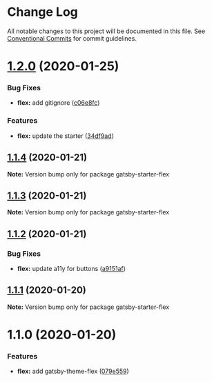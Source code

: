 # Change Log

All notable changes to this project will be documented in this file.
See [Conventional Commits](https://conventionalcommits.org) for commit guidelines.

# [1.2.0](https://github.com/arshad/gatsby-starter-flex/compare/gatsby-starter-flex@1.1.4...gatsby-starter-flex@1.2.0) (2020-01-25)


### Bug Fixes

* **flex:** add gitignore ([c06e8fc](https://github.com/arshad/gatsby-starter-flex/commit/c06e8fcd7ea8457fddd1301d70fa26357f57053b))


### Features

* **flex:** update the starter ([34df9ad](https://github.com/arshad/gatsby-starter-flex/commit/34df9add1574ff020276f53b631a83e7c2f814b9))





## [1.1.4](https://github.com/arshad/gatsby-starter-flex/compare/gatsby-starter-flex@1.1.3...gatsby-starter-flex@1.1.4) (2020-01-21)

**Note:** Version bump only for package gatsby-starter-flex





## [1.1.3](https://github.com/arshad/gatsby-starter-flex/compare/gatsby-starter-flex@1.1.2...gatsby-starter-flex@1.1.3) (2020-01-21)

**Note:** Version bump only for package gatsby-starter-flex





## [1.1.2](https://github.com/arshad/gatsby-starter-flex/compare/gatsby-starter-flex@1.1.1...gatsby-starter-flex@1.1.2) (2020-01-21)


### Bug Fixes

* **flex:** update a11y for buttons ([a9151af](https://github.com/arshad/gatsby-starter-flex/commit/a9151af381466e5f5cc7cff14a8a08bb752235ca))





## [1.1.1](https://github.com/arshad/gatsby-starter-flex/compare/gatsby-starter-flex@1.1.0...gatsby-starter-flex@1.1.1) (2020-01-20)

**Note:** Version bump only for package gatsby-starter-flex

# 1.1.0 (2020-01-20)

### Features

- **flex:** add gatsby-theme-flex ([079e559](https://github.com/arshad/gatsby-starter-flex/commit/079e55914791f735cbbfe492dd6bb0b3d9ac12ad))
